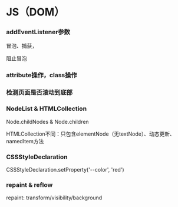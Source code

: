 
# JS（DOM）

### addEventListener参数

冒泡、捕获，

阻止冒泡

### attribute操作，class操作

### 检测页面是否滚动到底部

### NodeList & HTMLCollection

Node.childNodes & Node.children

HTMLCollection不同：只包含elementNode（无textNode）、动态更新、namedItem方法

### CSSStyleDeclaration

CSSStyleDeclaration.setProperty('--color', 'red')

### repaint & reflow

repaint: transform/visibility/background
